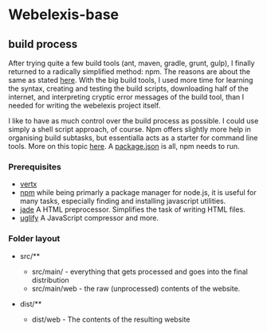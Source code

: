 # Webelexis-base

## build process

After trying quite a few build tools (ant, maven, gradle, grunt, gulp), I finally returned to a radically simplified method: npm.
The reasons are about the same as stated [here](http://blog.keithcirkel.co.uk/why-we-should-stop-using-grunt/). With the big build tools, I used more time for learning the syntax, creating and testing the build scripts, downloading half of the internet, and interpreting cryptic error messages of the build tool, than I needed for writing the webelexis project itself. 

I like to have as much control over the build process as possible. I could use simply a shell script approach, of course. Npm offers slightly more help in organising build subtasks, but essentialla acts as a starter for command line tools. More on this topic [here](http://blog.keithcirkel.co.uk/how-to-use-npm-as-a-build-tool/). A [package.json](http://browsenpm.org/package.json) is all, npm needs to run.

### Prerequisites

- [vertx](http://www.vertx.io)
- [npm](https://www.npmjs.com) while being primarly a package manager for node.js, it is useful for many tasks, especially finding and installing javascript utilities. 
- [jade](http://jade-lang.com) A HTML preprocessor. Simplifies the task of writing HTML files.
- [uglify](https://github.com/mishoo/UglifyJS) A JavaScript compressor and more.

### Folder layout

- src/** 
    * src/main/ - everything that gets processed and goes into the final distribution
    * src/main/web - the raw (unprocessed) contents of the website.
    
- dist/**
    * dist/web - The contents of the resulting website
